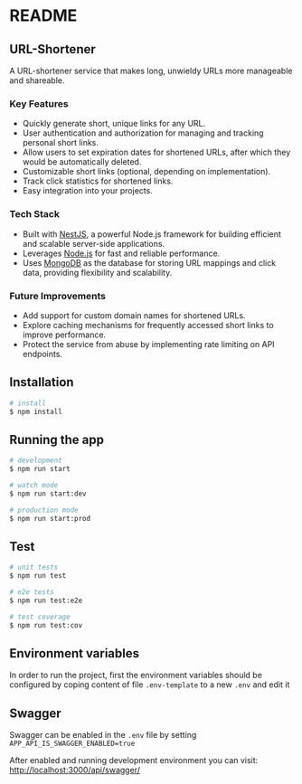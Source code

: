 # README

## URL-Shortener

A URL-shortener service that makes long, unwieldy URLs more manageable and shareable.

### Key Features

* Quickly generate short, unique links for any URL.
* User authentication and authorization for managing and tracking personal short links.
* Allow users to set expiration dates for shortened URLs, after which they would be automatically deleted.
* Customizable short links (optional, depending on implementation).
* Track click statistics for shortened links.
* Easy integration into your projects.

### Tech Stack

* Built with [NestJS](https://nestjs.com/), a powerful Node.js framework for building efficient and scalable server-side applications.
* Leverages [Node.js](https://nodejs.org/) for fast and reliable performance.
* Uses [MongoDB](https://www.mongodb.com/) as the database for storing URL mappings and click data, providing flexibility and scalability.

### Future Improvements

* Add support for custom domain names for shortened URLs.
* Explore caching mechanisms for frequently accessed short links to improve performance.
* Protect the service from abuse by implementing rate limiting on API endpoints.

## Installation

```bash
# install
$ npm install
```

## Running the app

```bash
# development
$ npm run start

# watch mode
$ npm run start:dev

# production mode
$ npm run start:prod
```

## Test

```bash
# unit tests
$ npm run test

# e2e tests
$ npm run test:e2e

# test coverage
$ npm run test:cov
```

## Environment variables

In order to run the project, first the environment variables should be configured by coping content of file `.env-template` to a new `.env` and edit it

## Swagger

Swagger can be enabled in the `.env` file by setting `APP_API_IS_SWAGGER_ENABLED=true`

After enabled and running development environment you can visit:
[http://localhost:3000/api/swagger/](http://localhost:3000/api/swagger/)
